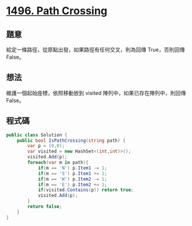 # [1496. Path Crossing](https://leetcode.com/problems/path-crossing/?envType=daily-question&envId=2023-12-23)

## 題意

給定一條路徑，從原點出發，如果路徑有任何交叉，則為回傳 True，否則回傳 False。

## 想法

維護一個起始座標，依照移動放到 visited 陣列中，如果已存在陣列中，則回傳 False。

## 程式碼

```csharp
public class Solution {
    public bool IsPathCrossing(string path) {
        var p = (0,0);
        var visited = new HashSet<(int,int)>();
        visited.Add(p);
        foreach(var m in path){
            if(m == 'N') p.Item1 -= 1;
            if(m == 'S') p.Item1 += 1;
            if(m == 'W') p.Item2 -= 1;
            if(m == 'E') p.Item2 += 1;
            if(visited.Contains(p)) return true;
            visited.Add(p);
        }
        return false;
    }
}
```
